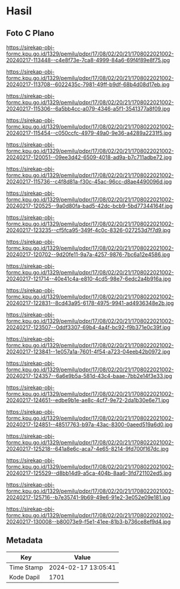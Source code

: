# Hasil

## Foto C Plano

https://sirekap-obj-formc.kpu.go.id/1329/pemilu/pdpr/17/08/02/20/21/1708022021002-20240217-113448--c4e8f73e-7ca8-4999-84a6-69f4f89e8f75.jpg

https://sirekap-obj-formc.kpu.go.id/1329/pemilu/pdpr/17/08/02/20/21/1708022021002-20240217-113708--6022435c-7981-49ff-b9df-68b4d08d17eb.jpg

https://sirekap-obj-formc.kpu.go.id/1329/pemilu/pdpr/17/08/02/20/21/1708022021002-20240217-115306--6a5bb4cc-a079-4346-a5f1-3541377a8f09.jpg

https://sirekap-obj-formc.kpu.go.id/1329/pemilu/pdpr/17/08/02/20/21/1708022021002-20240217-115454--c050ccfc-4979-49a0-9e36-a4289a2231f5.jpg

https://sirekap-obj-formc.kpu.go.id/1329/pemilu/pdpr/17/08/02/20/21/1708022021002-20240217-120051--09ee3d42-6509-4018-ad9a-b7c711adbe72.jpg

https://sirekap-obj-formc.kpu.go.id/1329/pemilu/pdpr/17/08/02/20/21/1708022021002-20240217-115736--c4f8d81a-f30c-45ac-96cc-d8ae4490096d.jpg

https://sirekap-obj-formc.kpu.go.id/1329/pemilu/pdpr/17/08/02/20/21/1708022021002-20240217-120525--9a0d80fa-bad5-42dc-bcb9-5bd77344164f.jpg

https://sirekap-obj-formc.kpu.go.id/1329/pemilu/pdpr/17/08/02/20/21/1708022021002-20240217-123235--cf5fca95-349f-4c0c-8326-027253d7f7d9.jpg

https://sirekap-obj-formc.kpu.go.id/1329/pemilu/pdpr/17/08/02/20/21/1708022021002-20240217-120702--9d20fe11-9a7a-4257-9876-7bc6a12e4586.jpg

https://sirekap-obj-formc.kpu.go.id/1329/pemilu/pdpr/17/08/02/20/21/1708022021002-20240217-121714--40e41c4a-e810-4cd5-98e7-6edc2a4b916a.jpg

https://sirekap-obj-formc.kpu.go.id/1329/pemilu/pdpr/17/08/02/20/21/1708022021002-20240217-122831--8cd43a95-6178-4975-9941-ad4936348e2b.jpg

https://sirekap-obj-formc.kpu.go.id/1329/pemilu/pdpr/17/08/02/20/21/1708022021002-20240217-123507--0ddf3307-69b4-4a4f-bc92-f9b371e0c39f.jpg

https://sirekap-obj-formc.kpu.go.id/1329/pemilu/pdpr/17/08/02/20/21/1708022021002-20240217-123841--1e057a1a-7601-4f54-a723-04eeb42b0972.jpg

https://sirekap-obj-formc.kpu.go.id/1329/pemilu/pdpr/17/08/02/20/21/1708022021002-20240217-124357--6a6e9b5a-581d-43c4-baae-7bb2e14f3e33.jpg

https://sirekap-obj-formc.kpu.go.id/1329/pemilu/pdpr/17/08/02/20/21/1708022021002-20240217-124651--edbe9b1e-ae8c-4cf7-9e72-2da1b30e6e71.jpg

https://sirekap-obj-formc.kpu.go.id/1329/pemilu/pdpr/17/08/02/20/21/1708022021002-20240217-124851--48517763-b97a-43ac-8300-0aeed519a6d0.jpg

https://sirekap-obj-formc.kpu.go.id/1329/pemilu/pdpr/17/08/02/20/21/1708022021002-20240217-125218--641a8e6c-aca7-4e65-8214-9fd700f167dc.jpg

https://sirekap-obj-formc.kpu.go.id/1329/pemilu/pdpr/17/08/02/20/21/1708022021002-20240217-125529--d8bb14d9-a5ca-404b-8aa6-3fd721102ed5.jpg

https://sirekap-obj-formc.kpu.go.id/1329/pemilu/pdpr/17/08/02/20/21/1708022021002-20240217-125716--b7e35741-9b69-49e6-91e2-3e052e09e181.jpg

https://sirekap-obj-formc.kpu.go.id/1329/pemilu/pdpr/17/08/02/20/21/1708022021002-20240217-130008--b80073e9-f5e1-41ee-81b3-b736ce8ef9d4.jpg


## Metadata

| Key        | Value               |
| ---------- | ------------------- |
| Time Stamp | 2024-02-17 13:05:41 |
| Kode Dapil | 1701                |



